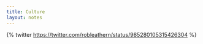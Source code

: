 ```yaml
---
title: Culture
layout: notes
---
```


{% twitter https://twitter.com/robleathern/status/985280105315426304 %}

